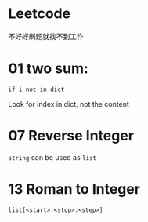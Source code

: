 # Leetcode
不好好刷题就找不到工作

# 01 two sum:

`if i not in dict`

Look for index in dict, not the content 

# 07 Reverse Integer
`string` can be used as `list`

# 13 Roman to Integer
`list[<start>:<stop>:<step>]`